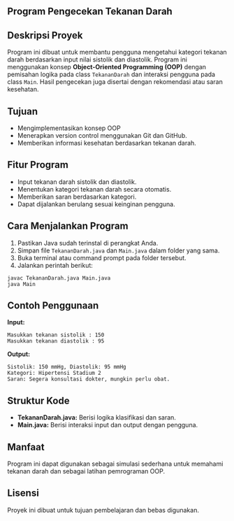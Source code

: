 ## Program Pengecekan Tekanan Darah

## Deskripsi Proyek

Program ini dibuat untuk membantu pengguna mengetahui kategori tekanan darah berdasarkan input nilai sistolik dan diastolik. Program ini menggunakan konsep **Object-Oriented Programming (OOP)** dengan pemisahan logika pada class `TekananDarah` dan interaksi pengguna pada class `Main`. Hasil pengecekan juga disertai dengan rekomendasi atau saran kesehatan.

## Tujuan

* Mengimplementasikan konsep OOP
* Menerapkan version control menggunakan Git dan GitHub.
* Memberikan informasi kesehatan berdasarkan tekanan darah.

## Fitur Program

* Input tekanan darah sistolik dan diastolik.
* Menentukan kategori tekanan darah secara otomatis.
* Memberikan saran berdasarkan kategori.
* Dapat dijalankan berulang sesuai keinginan pengguna.

## Cara Menjalankan Program

1. Pastikan Java sudah terinstal di perangkat Anda.
2. Simpan file `TekananDarah.java` dan `Main.java` dalam folder yang sama.
3. Buka terminal atau command prompt pada folder tersebut.
4. Jalankan perintah berikut:

```
javac TekananDarah.java Main.java
java Main
```

## Contoh Penggunaan

**Input:**

```
Masukkan tekanan sistolik : 150
Masukkan tekanan diastolik : 95
```

**Output:**

```
Sistolik: 150 mmHg, Diastolik: 95 mmHg
Kategori: Hipertensi Stadium 2
Saran: Segera konsultasi dokter, mungkin perlu obat.
```

## Struktur Kode

* **TekananDarah.java:** Berisi logika klasifikasi dan saran.
* **Main.java:** Berisi interaksi input dan output dengan pengguna.

## Manfaat

Program ini dapat digunakan sebagai simulasi sederhana untuk memahami tekanan darah dan sebagai latihan pemrograman OOP.

## Lisensi

Proyek ini dibuat untuk tujuan pembelajaran dan bebas digunakan.
